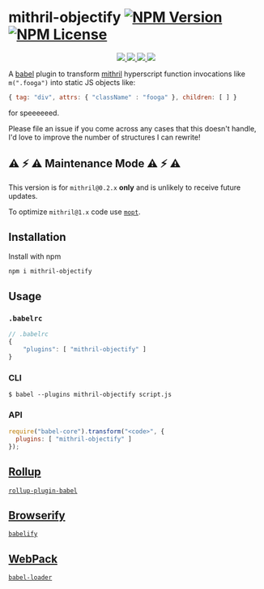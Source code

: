 mithril-objectify [![NPM Version](https://img.shields.io/npm/v/mithril-objectify.svg)](https://www.npmjs.com/package/mithril-objectify) [![NPM License](https://img.shields.io/npm/l/mithril-objectify.svg)](https://www.npmjs.com/package/mithril-objectify)
=================

<p align="center">
    <a href="https://www.npmjs.com/package/mithril-objectify" alt="NPM Downloads">
        <img src="https://img.shields.io/npm/dm/mithril-objectify.svg" />
    </a>
    <a href="https://travis-ci.org/tivac/mithril-objectify" alt="Build Status">
        <img src="https://img.shields.io/travis/tivac/mithril-objectify/master.svg" />
    </a>
    <a href="https://david-dm.org/tivac/mithril-objectify" alt="Dependency Status">
        <img src="https://img.shields.io/david/tivac/mithril-objectify.svg" />
    </a>
    <a href="https://david-dm.org/tivac/mithril-objectify#info=devDependencies" alt="devDependency Status">
        <img src="https://img.shields.io/david/dev/tivac/mithril-objectify.svg" />
    </a>
</p>

A [babel](babeljs.io) plugin to transform [mithril](http://mithril.js.org) hyperscript function invocations like `m(".fooga")` into static JS objects like:

```js
{ tag: "div", attrs: { "className" : "fooga" }, children: [ ] }
```

for speeeeeed.

Please file an issue if you come across any cases that this doesn't handle, I'd love to improve the number of structures I can rewrite!

## :warning: :zap: :warning: Maintenance Mode :warning: :zap: :warning:

This version is for `mithril@0.2.x` **only** and is unlikely to receive future updates.

To optimize `mithril@1.x` code use [`mopt`](https://npmjs.com/mopt).

## Installation

Install with npm

`npm i mithril-objectify`

## Usage

### `.babelrc`

```js
// .babelrc
{
    "plugins": [ "mithril-objectify" ]
}
```

### CLI

`$ babel --plugins mithril-objectify script.js`

### API

```js
require("babel-core").transform("<code>", {
  plugins: [ "mithril-objectify" ]
});
```

## [Rollup](http://rollupjs.org)

[`rollup-plugin-babel`](https://www.npmjs.com/package/rollup-plugin-babel)

## [Browserify](http://browserify.org/)

[`babelify`](https://www.npmjs.com/package/babelify)

## [WebPack](https://webpack.github.io/)

[`babel-loader`](https://www.npmjs.com/package/babel-loader)
